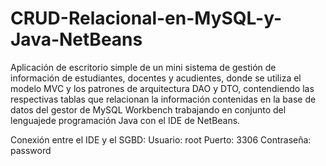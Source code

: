 # CRUD-Relacional-en-MySQL-y-Java-NetBeans
Aplicación de escritorio simple de un mini sistema de gestión de información de estudiantes, docentes y acudientes, donde se utiliza el modelo MVC y los patrones de arquitectura DAO y DTO, contendiendo las respectivas tablas que relacionan la información contenidas en la base de datos del gestor de MySQL Workbench trabajando en conjunto del lenguajede programación Java con el IDE de NetBeans.

Conexión entre el IDE y el SGBD:
Usuario: root
Puerto: 3306
Contraseña: password
